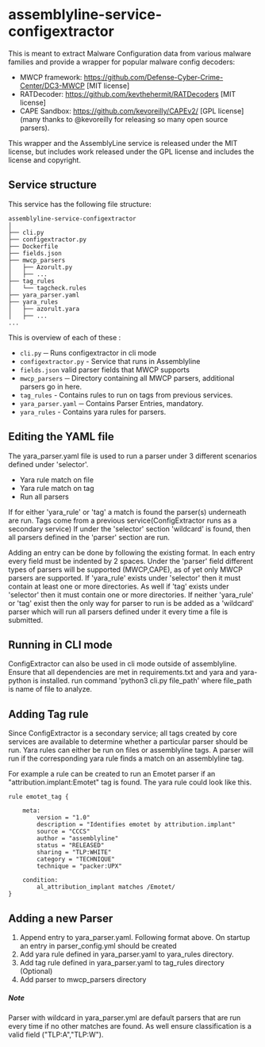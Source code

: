 # assemblyline-service-configextractor
This is meant to extract Malware Configuration data from various malware
families and provide a wrapper for popular malware config decoders:
* MWCP framework: https://github.com/Defense-Cyber-Crime-Center/DC3-MWCP [MIT license]
* RATDecoder: https://github.com/kevthehermit/RATDecoders [MIT license]
* CAPE Sandbox: https://github.com/kevoreilly/CAPEv2/ [GPL license] (many thanks to @kevoreilly for releasing so many open source parsers).

This wrapper and the AssemblyLine service is released under the MIT license, but includes work released under the GPL license and includes the license and copyright.


## Service structure

This service has the following file structure:
```text
assemblyline-service-configextractor
│
├── cli.py
├── configextractor.py
├── Dockerfile
├── fields.json
├── mwcp_parsers
│   ├── Azorult.py
│   ├── ...
├── tag_rules
│   └── tagcheck.rules
├── yara_parser.yaml
├── yara_rules
│   ├── azorult.yara
│   ├── ...
...
```

This is overview of each of these :

* `cli.py` ─ Runs configextractor in cli mode
* `configextractor.py` - Service that runs in Assemblyline
* `fields.json` valid parser fields that MWCP supports
* `mwcp_parsers` ─ Directory containing all MWCP parsers, additional parsers go in here.
* `tag_rules` - Contains rules to run on tags from previous services.
* `yara_parser.yaml` ─ Contains Parser Entries, mandatory.
* `yara_rules` - Contains yara rules for parsers.

## Editing the YAML file
 The yara_parser.yaml file is used to run a parser under 3 different scenarios defined under 'selector'.
 * Yara rule match on file
 * Yara rule match on tag
 * Run all parsers
 
 If for either 'yara_rule' or 'tag' a match is found the parser(s) underneath are run.
 Tags come from a previous service(ConfigExtractor runs as a secondary service) 
 If under the 'selector' section 'wildcard' is found, then all parsers defined in the 'parser' section are run.
 
 Adding an entry can be done by following the existing format. In each entry every field must be 
 indented by 2 spaces. Under the 'parser' field different types of parsers will be supported
 (MWCP,CAPE), as of yet only MWCP parsers are supported.
 If 'yara_rule' exists under 'selector' then it must contain at least one or more directories.
 As well if 'tag' exists under 'selector' then it must contain one or more directories.
 If neither 'yara_rule' or 'tag' exist then the only way for parser to run is be added as a 'wildcard'
 parser which will run all parsers defined under it every time a file is submitted.

## Running in CLI mode
ConfigExtractor can also be used in cli mode outside of assemblyline. Ensure that all dependencies are met in requirements.txt and yara and yara-python is installed. run command 'python3 cli.py file\_path' where file\_path is name of file to analyze.
## Adding Tag rule
Since ConfigExtractor is a secondary service; all tags created by core services are available to determine whether a particular parser should be run.
Yara rules can either be run on files or assemblyline tags.
A parser will run if the corresponding yara rule finds a match on an assemblyline tag.

For example a rule can be created to run an Emotet parser if an "attribution.implant:Emotet" tag is found.
The yara rule could look like this.
```text  
rule emotet_tag {

	meta:
		version = "1.0"
		description = "Identifies emotet by attribution.implant"
		source = "CCCS"
		author = "assemblyline"
		status = "RELEASED"
		sharing = "TLP:WHITE"
		category = "TECHNIQUE"
		technique = "packer:UPX"

	condition:
		al_attribution_implant matches /Emotet/
}
```
 
## Adding a new Parser
1. Append entry to yara\_parser.yaml. Following format above. On startup an entry in parser\_config.yml should be created
2. Add yara rule defined in yara\_parser.yaml to yara\_rules directory.
3. Add tag rule defined in yara\_parser.yaml to tag\_rules directory (Optional)
4. Add parser to mwcp\_parsers directory


##### Note
Parser with wildcard in yara_parser.yml are default parsers that are run every time if no other matches are found. As well ensure classification is a valid field ("TLP:A","TLP:W").
